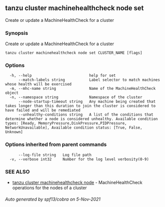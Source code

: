 ## tanzu cluster machinehealthcheck node set

Create or update a MachineHealthCheck for a cluster

### Synopsis

Create or update a MachineHealthCheck for a cluster

```
tanzu cluster machinehealthcheck node set CLUSTER_NAME [flags]
```

### Options

```
  -h, --help                          help for set
      --match-labels string           Label selector to match machines whose health will be exercised
  -m, --mhc-name string               Name of the MachineHealthCheck object
  -n, --namespace string              Namespace of the cluster
      --node-startup-timeout string   Any machine being created that takes longer than this duration to join the cluster is considered to have failed and will be remediated
      --unhealthy-conditions string   A list of the conditions that determine whether a node is considered unhealthy. Available condition types: [Ready, MemoryPressure,DiskPressure,PIDPressure, NetworkUnavailable], Available condition status: [True, False, Unknown]
```

### Options inherited from parent commands

```
      --log-file string   Log file path
  -v, --verbose int32     Number for the log level verbosity(0-9)
```

### SEE ALSO

* [tanzu cluster machinehealthcheck node](tanzu_cluster_machinehealthcheck_node.md)	 - MachineHealthCheck operations for the nodes of a cluster

###### Auto generated by spf13/cobra on 5-Nov-2021
